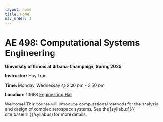 ```yaml
---
layout: home
title: Home
nav_order: 1
---
```


# AE 498: Computational Systems Engineering

**University of Illinois at Urbana-Champaign, Spring 2025**

**Instructor:** Huy Tran

**Time:** Monday, Wednesday @ 2:30 pm - 3:50 pm

**Location:** 106B8 [Engineering Hall](https://maps.app.goo.gl/5Rk2i6RuZ8NnEZcQ6)

Welcome! This course will introduce computational methods for the analysis and design of complex aerospace systems. See the [syllabus]({{ site.baseurl }}/syllabus) for more details.

<!-- We hope you enjoy your exploration into this subject! Here are some (of many) exciting example applications of numerical methods:

<html>
<head>
<style>
* {
  box-sizing: border-box;
}
.column {
  float: left;
  width: 33.33%;
  padding: 5px;
}
/* Clearfix (clear floats) */
.row::after {
  content: "";
  clear: both;
  display: table;
}
</style>
</head>
<body>
<div class="row">
  <div class="column">
    <figure>
        <img src="/assets/images/flow.gif" alt="" style="height:200px">
        <figcaption><small>Modeling flow structures in bio-inspired flight. (Courtesy Halbo Dong's research group)</small></figcaption>
    </figure>
  </div>
  <div class="column">
    <figure>
        <img src="/assets/images/structures.gif" alt="" style="height:200px">
        <figcaption><small>Modeling crack propagation in composite materials. (Courtesy Phillipe Guebelle's research group)</small></figcaption>
    </figure>
  </div>
  <div class="column">
    <figure>
        <img src="/assets/images/blood-flow.gif" alt="" style="height:200px">
        <figcaption><small>Modeling blood flow in patient-specific hearts. (Courtesy Rajat Mittal's research group)</small></figcaption>
    </figure>
  </div>
</div>
</body>
</html> -->